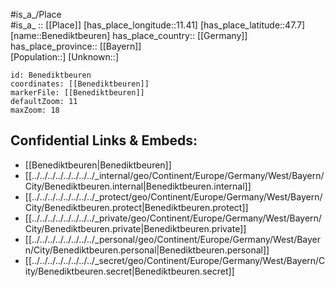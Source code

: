 ﻿---
location: [47.7,11.41] 
mapzoom: [7,12] 
mapmarker: city 
type: City
tags:
- geo/City


SpocWebEntityId: 29098
isDeleted: false
confidential: public

---
#is_a_/Place  
#is_a_ :: [[Place]] 
[has_place_longitude::11.41] 
[has_place_latitude::47.7] 
[name::Benediktbeuren] 
has_place_country:: [[Germany]]  
has_place_province:: [[Bayern]]  
[Population::] 
[Unknown::] 


```leaflet
id: Benediktbeuren
coordinates: [[Benediktbeuren]] 
markerFile: [[Benediktbeuren]] 
defaultZoom: 11 
maxZoom: 18
```


## Confidential Links & Embeds: 
- [[Benediktbeuren|Benediktbeuren]]  
- [[../../../../../../../../_internal/geo/Continent/Europe/Germany/West/Bayern/City/Benediktbeuren.internal|Benediktbeuren.internal]] 
- [[../../../../../../../../_protect/geo/Continent/Europe/Germany/West/Bayern/City/Benediktbeuren.protect|Benediktbeuren.protect]] 
- [[../../../../../../../../_private/geo/Continent/Europe/Germany/West/Bayern/City/Benediktbeuren.private|Benediktbeuren.private]] 
- [[../../../../../../../../_personal/geo/Continent/Europe/Germany/West/Bayern/City/Benediktbeuren.personal|Benediktbeuren.personal]] 
- [[../../../../../../../../_secret/geo/Continent/Europe/Germany/West/Bayern/City/Benediktbeuren.secret|Benediktbeuren.secret]] 
